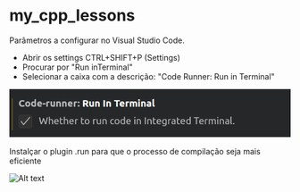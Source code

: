 # my_cpp_lessons

Parâmetros a configurar no Visual Studio Code.

- Abrir os settings CTRL+SHIFT+P (Settings)
- Procurar por "Run inTerminal"
- Selecionar a caixa com a descrição: "Code Runner: Run in Terminal"

![Alt text](./imgs/image.png)

Instalçar o plugin .run para que o processo de compilação seja mais eficiente

![Alt text](coderunner.png)